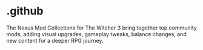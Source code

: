 # .github
The Nexus Mod Collections for The Witcher 3 bring together top community mods, adding visual upgrades, gameplay tweaks, balance changes, and new content for a deeper RPG journey.

